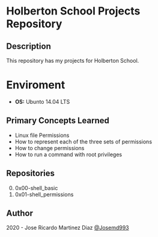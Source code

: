 # Holberton School Projects Repository

## Description

  This repository has my projects for Holberton School.

# Enviroment

* **OS:** Ubunto 14.04 LTS 

## Primary Concepts Learned

* Linux file Permissions
* How to represent each of the three sets of permissions
* How to change permissions
* How to run a command with root privileges

## Repositories

0. 0x00-shell_basic
1. 0x01-shell_permissions

## Author

  2020 - Jose Ricardo Martinez Diaz [@Josemd993](https://twitter.com/Josemd993?s=09) 

